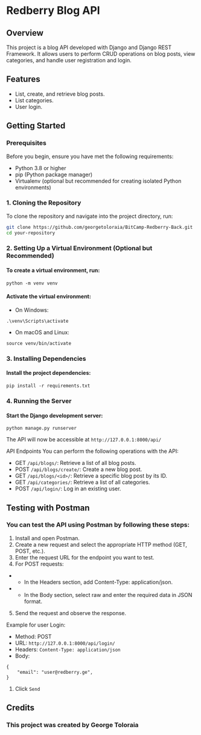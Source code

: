 # Redberry Blog API

## Overview

This project is a blog API developed with Django and Django REST Framework. It allows users to perform CRUD operations on blog posts, view categories, and handle user registration and login.

## Features

- List, create, and retrieve blog posts.
- List categories.
- User login.

## Getting Started

### Prerequisites

Before you begin, ensure you have met the following requirements:

- Python 3.8 or higher
- pip (Python package manager)
- Virtualenv (optional but recommended for creating isolated Python environments)

### 1. Cloning the Repository

To clone the repository and navigate into the project directory, run:

```bash
git clone https://github.com/georgetoloraia/BitCamp-Redberry-Back.git
cd your-repository
```


### 2. Setting Up a Virtual Environment (Optional but Recommended)
#### To create a virtual environment, run:

```
python -m venv venv
```
#### Activate the virtual environment:
- On Windows:
```
.\venv\Scripts\activate
```
- On macOS and Linux:
```
source venv/bin/activate
```
### 3. Installing Dependencies
#### Install the project dependencies:
```
pip install -r requirements.txt
```

### 4. Running the Server
#### Start the Django development server:
```
python manage.py runserver
```

The API will now be accessible at `http://127.0.0.1:8000/api/`

API Endpoints
You can perform the following operations with the API:

- GET `/api/blogs/`: Retrieve a list of all blog posts.
- POST `/api/blogs/create/`: Create a new blog post.
- GET `/api/blogs/<id>/`: Retrieve a specific blog post by its ID.
- GET `/api/categories/`: Retrieve a list of all categories.
- POST `/api/login/`: Log in an existing user.

## Testing with Postman
### You can test the API using Postman by following these steps:

1. Install and open Postman.
2. Create a new request and select the appropriate HTTP method (GET, POST, etc.).
3. Enter the request URL for the endpoint you want to test.
4. For POST requests:
- - In the Headers section, add Content-Type: application/json.
- - In the Body section, select raw and enter the required data in JSON format.
5. Send the request and observe the response.

Example for user Login:

- Method: POST
- URL: `http://127.0.0.1:8000/api/login/`
- Headers: `Content-Type: application/json`
- Body:
```
{
    "email": "user@redberry.ge",
}
```
1. Click `Send`

## Credits
### This project was created by George Toloraia
